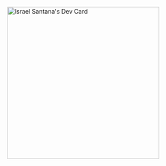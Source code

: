 <a href="https://app.daily.dev/mritzreal"><img src="https://api.daily.dev/devcards/v2/n5Svp5Zegegx5jgTJC3qN.png?r=zvn&type=default" width="356" alt="Israel Santana's Dev Card"/></a>
